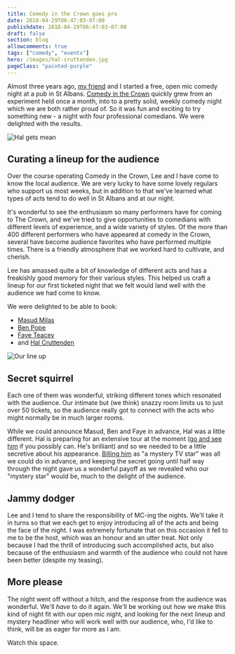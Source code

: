 ```yaml
---
title: Comedy in the Crown goes pro
date: 2018-04-29T06:47:03-07:00
publishdate: 2018-04-29T06:47:03-07:00
draft: false
section: blog
allowcomments: true
tags: ["comedy", "events"]
hero: /images/hal-cruttenden.jpg
pageClass: "painted-purple"
---
```


Almost three years ago, [my friend](https://twitter.com/leewilsoncomedy) and I started a free, open mic comedy night at a pub in St Albans. [Comedy in the Crown](https://www.comedyinthecrown.com) quickly grew from an experiment held once a month, into to a pretty solid, weekly comedy night which we are both rather proud of. So it was fun and exciting to try something new - a night with four professional comedians. We were delighted with the results.

<!--more-->

![Hal gets mean](/images/hal-cruttenden.jpg "Hal gets mean")


## Curating a lineup for the audience

Over the course operating Comedy in the Crown, Lee and I have come to know the local audience. We are very lucky to have some lovely regulars who support us most weeks, but in addition to that we've learned what types of acts tend to do well in St Albans and at our night.

It's wonderful to see the enthusiasm so many performers have for coming to The Crown, and we've tried to give opportunities to comedians with different levels of experience, and a wide variety of styles. Of the more than 400 different performers who have appeared at comedy in the Crown, several have become audience favorites who have performed multiple times. There is a friendly atmosphere that we worked hard to cultivate, and cherish.

Lee has amassed quite a bit of knowledge of different acts and has a freakishly good memory for their various styles. This helped us craft a lineup for our first ticketed night that we felt would land well with the audience we had come to know.

We were delighted to be able to book:

- [Masud Milas](http://mcintyre-ents.com/talent/masud-milas/)
- [Ben Pope](https://twitter.com/benwpope?lang=en)
- [Faye Teacey](https://twitter.com/FayeTreacy)
- and [Hal Cruttenden](http://www.halcruttenden.com/)

![Our line up](/images/pro-night-1.jpg "Our line up")
## Secret squirrel

Each one of them was wonderful, striking different tones which resonated with the audience. Our intimate but (we think) snazzy room limits us to just over 50 tickets, so the audience really got to connect with the acts who might normally be in much larger rooms.

While we could announce Masud, Ben and Faye in advance, Hal was a little different. Hal is preparing for an extensive tour at the moment ([go and see him](https://halcruttenden.seetickets.com/tour/hal-cruttenden) if you possibly can. He's brilliant) and so we needed to be a little secretive about his appearance. [Billing him](https://twitter.com/philhawksworth/status/989469792200527872) as "a mystery TV star" was all we could do in advance, and keeping the secret going until half way through the night gave us a wonderful payoff as we revealed who our "mystery star" would be, much to the delight of the audience.


## Jammy dodger

Lee and I tend to share the responsibility of MC-ing the nights. We'll take it in turns so that we each get to enjoy introducing all of the acts and being the face of the night. I was extremely fortunate that on this occasion it fell to me to be the host, which was an honour and an utter treat. Not only because I had the thrill of introducing such accomplished acts, but also because of the enthusiasm and warmth of the audience who could not have been better (despite my teasing).


## More please

The night went off without a hitch, and the response from the audience was wonderful. We'll _have_ to do it again. We'll be working out how we make this kind of night fit with our open mic night, and looking for the next lineup and mystery headliner who will work well with our audience, who, I'd like to think, will be as eager for more as I am.

Watch this space.




